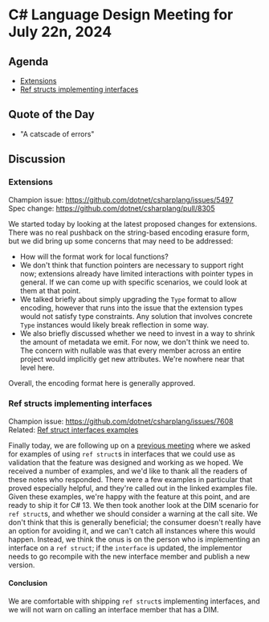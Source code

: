 # C# Language Design Meeting for July 22n, 2024

## Agenda

- [Extensions](#extensions)
- [Ref structs implementing interfaces](#ref-structs-implementing-interfaces)

## Quote of the Day

- "A catscade of errors"

## Discussion

### Extensions

Champion issue: https://github.com/dotnet/csharplang/issues/5497  
Spec change: https://github.com/dotnet/csharplang/pull/8305

We started today by looking at the latest proposed changes for extensions. There was no real pushback on the string-based encoding erasure form, but we did bring up some concerns that may need to be addressed:

* How will the format work for local functions?
* We don't think that function pointers are necessary to support right now; extensions already have limited interactions with pointer types in general. If we can come up with specific scenarios, we could look
  at them at that point.
* We talked briefly about simply upgrading the `Type` format to allow encoding, however that runs into the issue that the extension types would not satisfy type constraints. Any solution that involves concrete
  `Type` instances would likely break reflection in some way.
* We also briefly discussed whether we need to invest in a way to shrink the amount of metadata we emit. For now, we don't think we need to. The concern with nullable was that every member across an entire project
  would implicitly get new attributes. We're nowhere near that level here.

Overall, the encoding format here is generally approved.

### Ref structs implementing interfaces

Champion issue: https://github.com/dotnet/csharplang/issues/7608  
Related: [Ref struct interfaces examples](LDM-2024-07-22-ref-struct-interface-examples.md)

Finally today, we are following up on a [previous meeting](LDM-2024-06-10.md#ref-structs-implementing-interfaces-and-in-generics) where we asked for examples of using `ref struct`s in interfaces that we could
use as validation that the feature was designed and working as we hoped. We received a number of examples, and we'd like to thank all the readers of these notes who responded. There were a few examples in particular
that proved especially helpful, and they're called out in the linked examples file. Given these examples, we're happy with the feature at this point, and are ready to ship it for C# 13. We then took another look
at the DIM scenario for `ref struct`s, and whether we should consider a warning at the call site. We don't think that this is generally beneficial; the consumer doesn't really have an option for avoiding it, and we
can't catch all instances where this would happen. Instead, we think the onus is on the person who is implementing an interface on a `ref struct`; if the `interface` is updated, the implementor needs to go
recompile with the new interface member and publish a new version.

#### Conclusion

We are comfortable with shipping `ref struct`s implementing interfaces, and we will not warn on calling an interface member that has a DIM.
